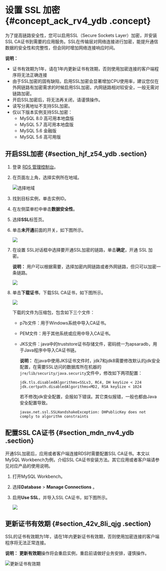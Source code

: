 # 设置 SSL 加密 {#concept_ack_rv4_ydb .concept}

为了提高链路安全性，您可以启用SSL（Secure Sockets Layer）加密，并安装SSL CA证书到需要的应用服务。SSL在传输层对网络连接进行加密，能提升通信数据的安全性和完整性，但会同时增加网络连接响应时间。

**说明：** 

-   证书有效期为1年，请在1年内更新证书有效期，否则使用加密连接的客户端程序将无法正确连接
-   由于SSL加密的固有缺陷，启用SSL加密会显著增加CPU使用率，建议您仅在外网链路有加密需求的时候启用SSL加密。内网链路相对较安全，一般无需对链路加密。
-   开启SSL加密后，将无法再关闭，请谨慎操作。
-   读写分离地址不支持SSL加密。
-   仅以下版本实例支持SSL加密：
    -   MySQL 8.0 高可用本地盘版
    -   MySQL 5.7 高可用本地盘版
    -   MySQL 5.6 金融版
    -   MySQL 5.6 高可用版

## 开启SSL加密 {#section_hjf_z54_ydb .section}

1.  登录 [RDS 管理控制台](https://rds.console.aliyun.com/)。
2.  在页面左上角，选择实例所在地域。

    ![选择地域](http://static-aliyun-doc.oss-cn-hangzhou.aliyuncs.com/assets/img/7814/155851851436543_zh-CN.png)

3.  找到目标实例，单击实例ID。
4.  在左侧菜单栏中单击**数据安全性**。
5.  选择**SSL**标签页。
6.  单击**未开通**前面的开关，如下图所示。

    ![](http://static-aliyun-doc.oss-cn-hangzhou.aliyuncs.com/assets/img/7949/15585185144147_zh-CN.png)

7.  在设置 SSL对话框中选择要开通SSL加密的链路，单击**确定**，开通 SSL 加密。

    **说明：** 用户可以根据需要，选择加密内网链路或者外网链路，但只可以加密一条链路。

    ![](http://static-aliyun-doc.oss-cn-hangzhou.aliyuncs.com/assets/img/7949/15585185144148_zh-CN.png)

8.  单击**下载证书**，下载SSL CA证书，如下图所示。

    ![](http://static-aliyun-doc.oss-cn-hangzhou.aliyuncs.com/assets/img/7949/15585185144149_zh-CN.png)

    下载的文件为压缩包，包含如下三个文件：

    -   p7b文件：用于Windows系统中导入CA证书。

    -   PEM文件：用于其他系统或应用中导入CA证书。

    -   JKS文件：java中的truststore证书存储文件，密码统一为apsaradb，用于Java程序中导入CA证书链。

        **说明：** 在java中使用JKS证书文件时，jdk7和jdk8需要修改默认的jdk安全配置，在需要SSL访问的数据库所在机器的`jre/lib/security/java.security`文件中，修改如下两项配置：

        ```
        jdk.tls.disabledAlgorithms=SSLv3, RC4, DH keySize < 224
        jdk.certpath.disabledAlgorithms=MD2, RSA keySize < 1024
        ```

        若不修改jdk安全配置，会报如下错误。其它类似报错，一般也都由Java安全配置导致。

        ```
        javax.net.ssl.SSLHandshakeException: DHPublicKey does not comply to algorithm constraints
        ```


## 配置SSL CA证书 {#section_mdn_nv4_ydb .section}

开通SSL加密后，应用或者客户端连接RDS时需要配置SSL CA证书。本文以MySQL Workbench为例，介绍SSL CA证书安装方法。其它应用或者客户端请参见对应产品的使用说明。

1.  打开MySQL Workbench。
2.  选择**Database** \> **Manage Connections** 。
3.  启用**Use SSL**，并导入SSL CA证书，如下图所示。

    ![](http://static-aliyun-doc.oss-cn-hangzhou.aliyuncs.com/assets/img/7949/15585185144150_zh-CN.png)


## 更新证书有效期 {#section_42v_8li_qjg .section}

SSL的证书有效期为1年，请在1年内更新证书有效期，否则使用加密连接的客户端程序将无法正常连接。

**说明：** **更新有效期**操作将会重启实例，重启前请做好业务安排，谨慎操作。

![更新证书有效期](http://static-aliyun-doc.oss-cn-hangzhou.aliyuncs.com/assets/img/7949/155851851445367_zh-CN.png)

